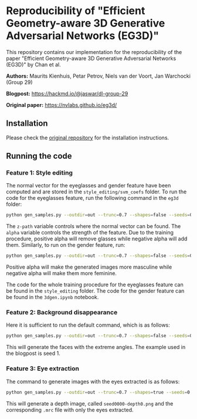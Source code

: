 # Reproducibility of "Efficient Geometry-aware 3D Generative Adversarial Networks (EG3D)"

This repository contains our implementation for the reproducibility of the paper "Efficient Geometry-aware 3D Generative Adversarial Networks (EG3D)" by Chan et al. 

**Authors:** Maurits Kienhuis, Petar Petrov, Niels van der Voort, Jan Warchocki (Group 29)

**Blogpost:** https://hackmd.io/@jaswar/dl-group-29

**Original paper:** https://nvlabs.github.io/eg3d/

## Installation

Please check the [original repository](https://github.com/NVlabs/eg3d) for the installation instructions.

## Running the code 

### Feature 1: Style editing

The normal vector for the eyeglasses and gender feature have been computed and are stored in the `style_editing/svm_coefs` folder.
To run the code for the eyeglasses feature, run the following command in the `eg3d` folder:

```bash
python gen_samples.py --outdir=out --trunc=0.7 --shapes=false --seeds=0-5 --network=networks/ffhq512-128.pkl --z-path=../style_editing/svm_coefs/coef.npy --alpha=1.0
```

The `z-path` variable controls where the normal vector can be found. The `alpha` variable controls the strength of the feature. 
Due to the training procedure, positive alpha will remove glasses while negative alpha will add them. Similarly, to run on
the gender feature, run:

```bash
python gen_samples.py --outdir=out --trunc=0.7 --shapes=false --seeds=0-5 --network=networks/ffhq512-128.pkl --z-path=../style_editing/svm_coefs/gender_coef.pt --alpha=1.0
```

Positive alpha will make the generated images more masculine while negative alpha will make them more feminine.

The code for the whole training procedure for the eyeglasses feature can be found in the `style_editing` folder. The 
code for the gender feature can be found in the `3dgen.ipynb` notebook.

### Feature 2: Background disappearance

Here it is sufficient to run the default command, which is as follows:

```bash
python gen_samples.py --outdir=out --trunc=0.7 --shapes=false --seeds=0-5 --network=networks/ffhq512-128.pkl
```

This will generate the faces with the extreme angles. The example used in the blogpost is seed 1.

### Feature 3: Eye extraction

The command to generate images with the eyes extracted is as follows:

```bash
python gen_samples.py --outdir=out --trunc=0.7 --shapes=true --seeds=0 --network=networks/ffhq512-128.pkl --eyes=true
```

This will generate a depth image, called `seed0000-depth0.png` and the corresponding `.mrc` file with only the eyes extracted.


